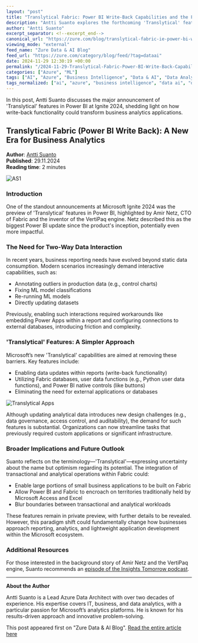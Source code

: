 ```yaml
---
layout: "post"
title: "Translytical Fabric: Power BI Write-Back Capabilities and the Future of Analytics"
description: "Antti Suanto explores the forthcoming 'Translytical' features in Power BI, announced at Microsoft Ignite 2024. These features enable direct data updates within Power BI, eliminating the need for external integrations and marking a significant shift in the platform's capabilities. The article discusses the potential impact on business applications and analytics."
author: "Antti Suanto"
excerpt_separator: <!--excerpt_end-->
canonical_url: "https://zure.com/blog/translytical-fabric-ie-power-bi-write-back/"
viewing_mode: "external"
feed_name: "Zure Data & AI Blog"
feed_url: "https://zure.com/category/blog/feed/?tag=dataai"
date: 2024-11-29 12:30:19 +00:00
permalink: "/2024-11-29-Translytical-Fabric-Power-BI-Write-Back-Capabilities-and-the-Future-of-Analytics.html"
categories: ["Azure", "ML"]
tags: ["AI", "Azure", "Business Intelligence", "Data & AI", "Data Analytics", "Data Integration", "Fabric Database", "Ignite", "Microsoft Fabric", "ML", "Posts", "Power BI", "Reporting", "Translytical", "User Data Functions", "VertiPaq", "Write Back"]
tags_normalized: ["ai", "azure", "business intelligence", "data ai", "data analytics", "data integration", "fabric database", "ignite", "microsoft fabric", "ml", "posts", "power bi", "reporting", "translytical", "user data functions", "vertipaq", "write back"]
---
```


In this post, Antti Suanto discusses the major announcement of 'Translytical' features in Power BI at Ignite 2024, shedding light on how write-back functionality could transform business analytics applications.<!--excerpt_end-->

## Translytical Fabric (Power BI Write Back): A New Era for Business Analytics

**Author**: [Antti Suanto](https://zure.com/author/antti-suanto/)  
**Published**: 29.11.2024  
**Reading time**: 2 minutes

![AS1](https://zure.com/wp-content/uploads/2024/11/AS1.jpg)

### Introduction

One of the standout announcements at Microsoft Ignite 2024 was the preview of 'Translytical' features in Power BI, highlighted by Amir Netz, CTO of Fabric and the inventor of the VertiPaq engine. Netz described this as the biggest Power BI update since the product's inception, potentially even more impactful.

### The Need for Two-Way Data Interaction

In recent years, business reporting needs have evolved beyond static data consumption. Modern scenarios increasingly demand interactive capabilities, such as:

- Annotating outliers in production data (e.g., control charts)
- Fixing ML model classifications
- Re-running ML models
- Directly updating datasets

Previously, enabling such interactions required workarounds like embedding Power Apps within a report and configuring connections to external databases, introducing friction and complexity.

### 'Translytical' Features: A Simpler Approach

Microsoft’s new 'Translytical' capabilities are aimed at removing these barriers. Key features include:

- Enabling data updates within reports (write-back functionality)
- Utilizing Fabric databases, user data functions (e.g., Python user data functions), and Power BI native controls (like buttons)
- Eliminating the need for external applications or databases

![Translytical Apps](https://zure.com/wp-content/uploads/2024/11/translytical-apps.png)

Although updating analytical data introduces new design challenges (e.g., data governance, access control, and auditability), the demand for such features is substantial. Organizations can now streamline tasks that previously required custom applications or significant infrastructure.

### Broader Implications and Future Outlook

Suanto reflects on the terminology—'Translytical'—expressing uncertainty about the name but optimism regarding its potential. The integration of transactional and analytical operations within Fabric could:

- Enable large portions of small business applications to be built on Fabric
- Allow Power BI and Fabric to encroach on territories traditionally held by Microsoft Access and Excel
- Blur boundaries between transactional and analytical workloads

These features remain in private preview, with further details to be revealed. However, this paradigm shift could fundamentally change how businesses approach reporting, analytics, and lightweight application development within the Microsoft ecosystem.

### Additional Resources

For those interested in the background story of Amir Netz and the VertiPaq engine, Suanto recommends an [episode of the Insights Tomorrow podcast](https://open.spotify.com/episode/0uwjlMBAf3FeCaBdYseYNo).

---

**About the Author**

Antti Suanto is a Lead Azure Data Architect with over two decades of experience. His expertise covers IT, business, and data analytics, with a particular passion for Microsoft’s analytics platforms. He is known for his results-driven approach and innovative problem-solving.

This post appeared first on "Zure Data & AI Blog". [Read the entire article here](https://zure.com/blog/translytical-fabric-ie-power-bi-write-back/)
